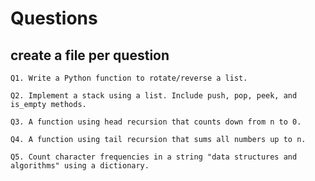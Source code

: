 # Questions

## create a file per question

    Q1. Write a Python function to rotate/reverse a list.

    Q2. Implement a stack using a list. Include push, pop, peek, and is_empty methods.

    Q3. A function using head recursion that counts down from n to 0.

    Q4. A function using tail recursion that sums all numbers up to n.

    Q5. Count character frequencies in a string "data structures and algorithms" using a dictionary.